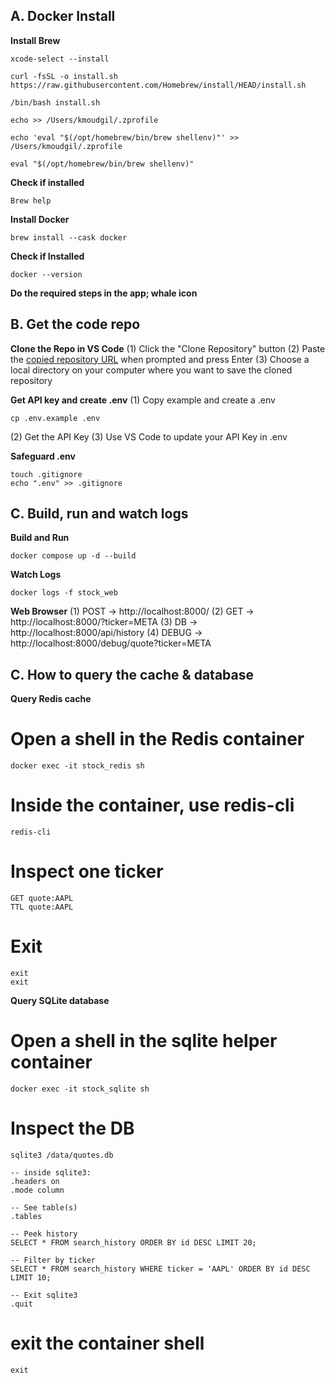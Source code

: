 ## A. Docker Install

**Install Brew**
```console
xcode-select --install

curl -fsSL -o install.sh https://raw.githubusercontent.com/Homebrew/install/HEAD/install.sh

/bin/bash install.sh

echo >> /Users/kmoudgil/.zprofile

echo 'eval "$(/opt/homebrew/bin/brew shellenv)"' >> /Users/kmoudgil/.zprofile

eval "$(/opt/homebrew/bin/brew shellenv)"
```

**Check if installed**
```console
Brew help
```

**Install Docker**
```console
brew install --cask docker
```

**Check if Installed**
```console
docker --version
```

**Do the required steps in the app; whale icon**


## B. Get the code repo

**Clone the Repo in VS Code**
(1) Click the "Clone Repository" button
(2) Paste the [copied repository URL](https://github.com/karanmoudgil/stock-app.git) when prompted and press Enter
(3) Choose a local directory on your computer where you want to save the cloned repository

**Get API key and create .env**
(1) Copy example and create a .env
```console
cp .env.example .env
```
(2) Get the API Key
(3) Use VS Code to update your API Key in .env

**Safeguard .env**
```console
touch .gitignore
echo ".env" >> .gitignore
```


## C. Build, run and watch logs

**Build and Run**
```console
docker compose up -d --build
```

**Watch Logs**
```console
docker logs -f stock_web
```

**Web Browser**
(1) POST -> http://localhost:8000/
(2) GET -> http://localhost:8000/?ticker=META
(3) DB -> http://localhost:8000/api/history
(4) DEBUG -> http://localhost:8000/debug/quote?ticker=META

## C. How to query the cache & database

**Query Redis cache**
# Open a shell in the Redis container
```console
docker exec -it stock_redis sh
```

# Inside the container, use redis-cli
```console
redis-cli
```

# Inspect one ticker
```console
GET quote:AAPL
TTL quote:AAPL
```

# Exit
```console
exit
exit
```


**Query SQLite database**
# Open a shell in the sqlite helper container
```console
docker exec -it stock_sqlite sh
```

# Inspect the DB
```console
sqlite3 /data/quotes.db
```

```console
-- inside sqlite3:
.headers on
.mode column

-- See table(s)
.tables

-- Peek history
SELECT * FROM search_history ORDER BY id DESC LIMIT 20;

-- Filter by ticker
SELECT * FROM search_history WHERE ticker = 'AAPL' ORDER BY id DESC LIMIT 10;

-- Exit sqlite3
.quit
```

# exit the container shell
```console
exit
```
